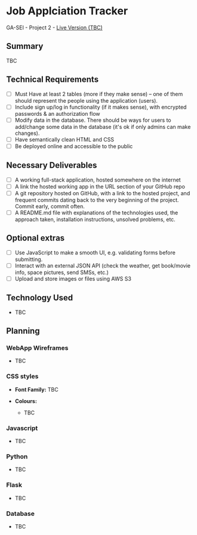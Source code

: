 # Job Applciation Tracker
GA-SEI - Project 2 - [Live Version (TBC)](https://mattgrah-am.github.io/jobapptrack/)
## Summary
TBC

## Technical Requirements
- [ ] Must Have at least 2 tables (more if they make sense) – one of them should represent the people using the application (users).
- [ ] Include sign up/log in functionality (if it makes sense), with encrypted passwords & an authorization flow
- [ ] Modify data in the database. There should be ways for users to add/change some data in the database (it's ok if only admins can make changes).
- [ ] Have semantically clean HTML and CSS
- [ ] Be deployed online and accessible to the public

## Necessary Deliverables
- [ ] A working full-stack application, hosted somewhere on the internet
- [ ] A link the hosted working app in the URL section of your GitHub repo
- [ ] A git repository hosted on GitHub, with a link to the hosted project, and frequent commits dating back to the very beginning of the project. Commit early, commit often.
- [ ] A README.md file with explanations of the technologies used, the approach taken, installation instructions, unsolved problems, etc.

## Optional extras
- [ ] Use JavaScript to make a smooth UI, e.g. validating forms before submitting.
- [ ] Interact with an external JSON API (check the weather, get book/movie info, space pictures, send SMSs, etc.)
- [ ] Upload and store images or files using AWS S3

## Technology Used

- TBC

## Planning

### WebApp Wireframes
-   TBC

### CSS styles

-   **Font Family:** TBC

-   **Colours:**
    -   TBC

### Javascript
-   TBC

### Python
-   TBC

### Flask
-   TBC

### Database
-   TBC

